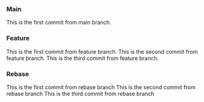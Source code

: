 ### Main
This is the first commit from main branch.

### Feature
This is the first commit from feature branch.
This is the second commit from feature branch.
This is the third commit from feature branch.

### Rebase 
This is the first commit from rebase branch
This is the second commit from rebase branch
This is the third commit from rebase branch